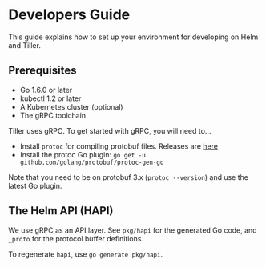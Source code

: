 # Developers Guide

This guide explains how to set up your environment for developing on
Helm and Tiller.

## Prerequisites

- Go 1.6.0 or later
- kubectl 1.2 or later
- A Kubernetes cluster (optional)
- The gRPC toolchain

Tiller uses gRPC. To get started with gRPC, you will need to...

- Install `protoc` for compiling protobuf files. Releases are
  [here](https://github.com/google/protobuf/releases)
- Install the protoc Go plugin: `go get -u github.com/golang/protobuf/protoc-gen-go`

Note that you need to be on protobuf 3.x (`protoc --version`) and use the latest Go plugin.

## The Helm API (HAPI)

We use gRPC as an API layer. See `pkg/hapi` for the generated Go code,
and `_proto` for the protocol buffer definitions.

To regenerate `hapi`, use `go generate pkg/hapi`.
